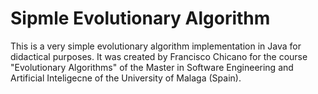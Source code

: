 # Sipmle Evolutionary Algorithm

This is a very simple evolutionary algorithm implementation in Java for didactical purposes. It was created by Francisco Chicano for the course "Evolutionary Algorithms" of the Master in Software Engineering and Artificial Inteligecne of the University of Malaga (Spain).
